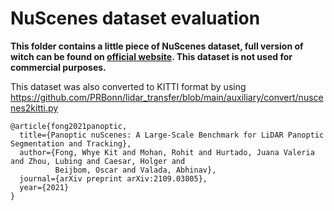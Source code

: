 # NuScenes dataset evaluation

**This folder contains a little piece of NuScenes dataset, full version of witch can
be found on [official website](https://www.nuscenes.org/nuscenes). This dataset
is not used for commercial purposes.**

This dataset was also converted to KITTI format by using https://github.com/PRBonn/lidar_transfer/blob/main/auxiliary/convert/nuscenes2kitti.py

```
@article{fong2021panoptic,
  title={Panoptic nuScenes: A Large-Scale Benchmark for LiDAR Panoptic Segmentation and Tracking},
  author={Fong, Whye Kit and Mohan, Rohit and Hurtado, Juana Valeria and Zhou, Lubing and Caesar, Holger and
          Beijbom, Oscar and Valada, Abhinav},
  journal={arXiv preprint arXiv:2109.03805},
  year={2021}
}
```